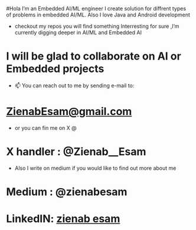 #Hola I’m an Embedded AI/ML engineer I create solution for diffrent types of problems in embedded AI/ML. Also I love Java and Android development
- checkout my repos you will find something Interresting for sure ,I’m currently digging deeper in AI/ML and Embedded AI
# I will be glad to collaborate on AI or Embedded projects 
- 📫 You can reach out to me by sending e-mail to:
# ZienabEsam@gmail.com
- or you can fin me on X @
# X handler : @Zienab__Esam
- Also I write on medium if you would like to find out more about me 
# Medium : @zienabesam
# LinkedIN: [zienab esam](https://www.linkedin.com/in/zienabesam/)
<!---
ZienabEsam/ZienabEsam is a ✨ special ✨ repository because its `README.md` (this file) appears on your GitHub profile.
You can click the Preview link to take a look at your changes.
--->
